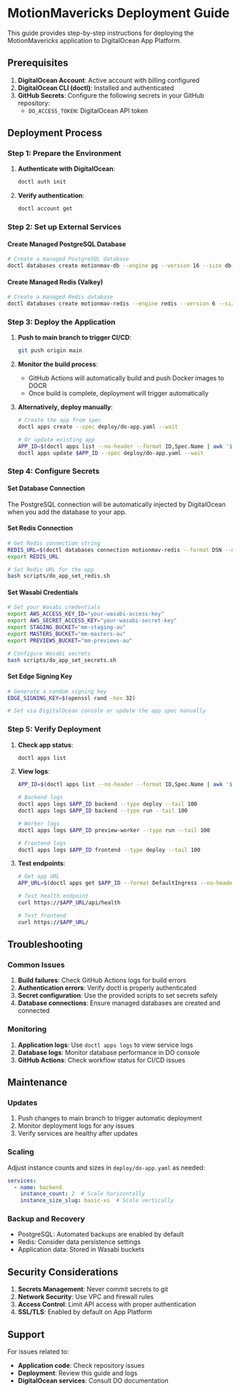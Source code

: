 # MotionMavericks Deployment Guide

This guide provides step-by-step instructions for deploying the MotionMavericks application to DigitalOcean App Platform.

## Prerequisites

1. **DigitalOcean Account**: Active account with billing configured
2. **DigitalOcean CLI (doctl)**: Installed and authenticated
3. **GitHub Secrets**: Configure the following secrets in your GitHub repository:
   - `DO_ACCESS_TOKEN`: DigitalOcean API token

## Deployment Process

### Step 1: Prepare the Environment

1. **Authenticate with DigitalOcean**:
   ```bash
   doctl auth init
   ```

2. **Verify authentication**:
   ```bash
   doctl account get
   ```

### Step 2: Set up External Services

#### Create Managed PostgreSQL Database
```bash
# Create a managed PostgreSQL database
doctl databases create motionmav-db --engine pg --version 16 --size db-s-1vcpu-1gb --region syd1
```

#### Create Managed Redis (Valkey)
```bash
# Create a managed Redis database
doctl databases create motionmav-redis --engine redis --version 6 --size db-s-1vcpu-1gb --region syd1
```

### Step 3: Deploy the Application

1. **Push to main branch to trigger CI/CD**:
   ```bash
   git push origin main
   ```

2. **Monitor the build process**:
   - GitHub Actions will automatically build and push Docker images to DOCR
   - Once build is complete, deployment will trigger automatically

3. **Alternatively, deploy manually**:
   ```bash
   # Create the app from spec
   doctl apps create --spec deploy/do-app.yaml --wait
   
   # Or update existing app
   APP_ID=$(doctl apps list --no-header --format ID,Spec.Name | awk '$2=="motionmavericks"{print $1}')
   doctl apps update $APP_ID --spec deploy/do-app.yaml --wait
   ```

### Step 4: Configure Secrets

#### Set Database Connection
The PostgreSQL connection will be automatically injected by DigitalOcean when you add the database to your app.

#### Set Redis Connection
```bash
# Get Redis connection string
REDIS_URL=$(doctl databases connection motionmav-redis --format DSN --no-header)
export REDIS_URL

# Set Redis URL for the app
bash scripts/do_app_set_redis.sh
```

#### Set Wasabi Credentials
```bash
# Set your Wasabi credentials
export AWS_ACCESS_KEY_ID="your-wasabi-access-key"
export AWS_SECRET_ACCESS_KEY="your-wasabi-secret-key"
export STAGING_BUCKET="mm-staging-au"
export MASTERS_BUCKET="mm-masters-au"
export PREVIEWS_BUCKET="mm-previews-au"

# Configure Wasabi secrets
bash scripts/do_app_set_secrets.sh
```

#### Set Edge Signing Key
```bash
# Generate a random signing key
EDGE_SIGNING_KEY=$(openssl rand -hex 32)

# Set via DigitalOcean console or update the app spec manually
```

### Step 5: Verify Deployment

1. **Check app status**:
   ```bash
   doctl apps list
   ```

2. **View logs**:
   ```bash
   APP_ID=$(doctl apps list --no-header --format ID,Spec.Name | awk '$2=="motionmavericks"{print $1}')
   
   # Backend logs
   doctl apps logs $APP_ID backend --type deploy --tail 100
   doctl apps logs $APP_ID backend --type run --tail 100
   
   # Worker logs
   doctl apps logs $APP_ID preview-worker --type run --tail 100
   
   # Frontend logs
   doctl apps logs $APP_ID frontend --type deploy --tail 100
   ```

3. **Test endpoints**:
   ```bash
   # Get app URL
   APP_URL=$(doctl apps get $APP_ID --format DefaultIngress --no-header)
   
   # Test health endpoint
   curl https://$APP_URL/api/health
   
   # Test frontend
   curl https://$APP_URL/
   ```

## Troubleshooting

### Common Issues

1. **Build failures**: Check GitHub Actions logs for build errors
2. **Authentication errors**: Verify doctl is properly authenticated
3. **Secret configuration**: Use the provided scripts to set secrets safely
4. **Database connections**: Ensure managed databases are created and connected

### Monitoring

1. **Application logs**: Use `doctl apps logs` to view service logs
2. **Database logs**: Monitor database performance in DO console
3. **GitHub Actions**: Check workflow status for CI/CD issues

## Maintenance

### Updates

1. Push changes to main branch to trigger automatic deployment
2. Monitor deployment logs for any issues
3. Verify services are healthy after updates

### Scaling

Adjust instance counts and sizes in `deploy/do-app.yaml` as needed:

```yaml
services:
  - name: backend
    instance_count: 2  # Scale horizontally
    instance_size_slug: basic-xs  # Scale vertically
```

### Backup and Recovery

- PostgreSQL: Automated backups are enabled by default
- Redis: Consider data persistence settings
- Application data: Stored in Wasabi buckets

## Security Considerations

1. **Secrets Management**: Never commit secrets to git
2. **Network Security**: Use VPC and firewall rules
3. **Access Control**: Limit API access with proper authentication
4. **SSL/TLS**: Enabled by default on App Platform

## Support

For issues related to:
- **Application code**: Check repository issues
- **Deployment**: Review this guide and logs
- **DigitalOcean services**: Consult DO documentation

